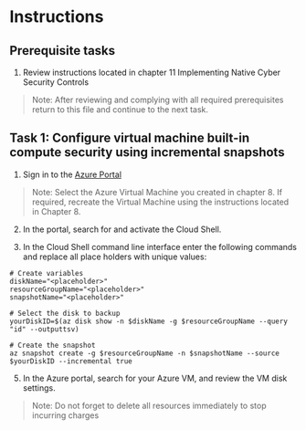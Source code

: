 # Instructions

## Prerequisite tasks

1. Review instructions located in chapter 11 Implementing Native Cyber Security Controls
> Note: After reviewing and complying with all required prerequisites return to this file and continue to the next task.

## Task 1: Configure virtual machine built-in compute security using incremental snapshots

1.	Sign in to the [Azure Portal](https://portal.azure.com/)
> Note: Select the Azure Virtual Machine you created in chapter 8. If required, recreate the Virtual Machine using the instructions located in Chapter 8.

2.	In the portal, search for and activate the Cloud Shell.

4.	In the Cloud Shell command line interface enter the following commands and replace all place holders with unique values:
```
# Create variables
diskName="<placeholder>"
resourceGroupName="<placeholder>"
snapshotName="<placeholder>"
```
```
# Select the disk to backup
yourDiskID=$(az disk show -n $diskName -g $resourceGroupName --query "id" --outputtsv)
```
```
# Create the snapshot
az snapshot create -g $resourceGroupName -n $snapshotName --source $yourDiskID --incremental true
```
5. In the Azure portal, search for your Azure VM, and review the VM disk settings.

> Note: Do not forget to delete all resources immediately to stop incurring charges
